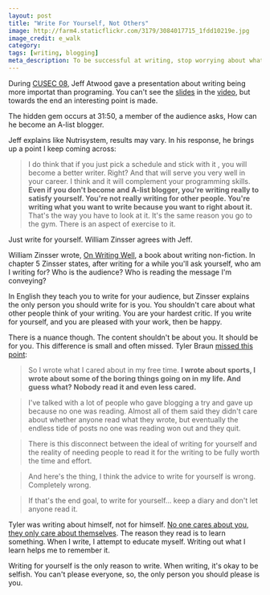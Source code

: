 ```yaml
---
layout: post
title: "Write For Yourself, Not Others"
image: http://farm4.staticflickr.com/3179/3084017715_1fdd10219e.jpg
image_credit: e_walk
category: 
tags: [writing, blogging]
meta_description: To be successful at writing, stop worrying about what others will think and just write words on the paper.
---
```


During [CUSEC 08][4], Jeff Atwood gave a presentation about writing being more importat than programing. You can't see the [slides][1] in the [video][2], but towards the end an interesting point is made.

The hidden gem occurs at 31:50, a member of the audience asks, How can he become an A-list blogger.

Jeff explains like Nutrisystem, results may vary. In his response, he brings up a point I keep coming across:

> I do think that if you just pick a schedule and stick with it , you will become a better writer. Right? And that will serve you very well in your career. I think and it will complement your programming skills. __Even if you don't become and A-list blogger, you're writing really to satisfy yourself. You're not really writing for other people. You're writing what you want to write because you want to right about it.__ That's the way you have to look at it. It's the same reason you go to the gym. There is an aspect of exercise to it.

Just write for yourself. William Zinsser agrees with Jeff.

William Zinsser wrote, [On Writing Well][3], a book about writing non-fiction. In chapter 5 Zinsser states, after writing for a while you'll ask yourself, who am I writing for? Who is the audience? Who is reading the message I'm conveying?

In English they teach you to write for your audience, but Zinsser explains the only person you should write for is you. You shouldn't care about what other people think of your writing. You are your hardest critic. If you write for yourself, and you are pleased with your work, then be happy.

There is a nuance though. The content shouldn't be about you. It should be for you. This difference is small and often missed. Tyler Braun [missed this point][5]:

> So I wrote what I cared about in my free time. __I wrote about sports, I wrote about some of the boring things going on in my life. And guess what? Nobody read it and even less cared.__

> I've talked with a lot of people who gave blogging a try and gave up because no one was reading. Almost all of them said they didn't care about whether anyone read what they wrote, but eventually the endless tide of posts no one was reading won out and they quit.

> There is this disconnect between the ideal of writing for yourself and the reality of needing people to read it for the writing to be fully worth the time and effort.

> And here's the thing, I think the advice to write for yourself is wrong. Completely wrong.

> If that's the end goal, to write for yourself... keep a diary and don't let anyone read it.

Tyler was writing about himself, not for himself. [No one cares about you, they only care about themselves][6]. The reason they read is to learn something. When I write, I attempt to educate myself. Writing out what I learn helps me to remember it.

Writing for yourself is the only reason to write. When writing, it's okay to be selfish. You can't please everyone, so, the only person you should please is you.

[1]: http://www.slideshare.net/legendsland/is-writing-more-important-than-programming "Slides"
[2]: http://vimeo.com/2796392 "video"
[3]: http://www.amazon.com/gp/product/0060891548/ref=as_li_ss_tl?ie=UTF8&camp=1789&creative=390957&creativeASIN=0060891548&linkCode=as2&tag=breharsblo-20
[4]: http://www.cusec.net/
[5]: http://manofdepravity.com/2011/07/dont-write-for-yourself/
[6]: http://www.amazon.com/gp/product/0671027034/ref=as_li_ss_tl?ie=UTF8&tag=breharsblo-20&linkCode=as2&camp=1789&creative=390957&creativeASIN=0671027034
